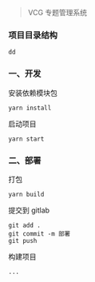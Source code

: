 > VCG 专题管理系统

### 项目目录结构

```
dd
```

### 一、开发

安装依赖模块包

```
yarn install
```

启动项目

```
yarn start
```

### 二、部署

打包

```
yarn build
```

提交到 gitlab

```
git add .
git commit -m 部署
git push
```

构建项目

```
...
```

